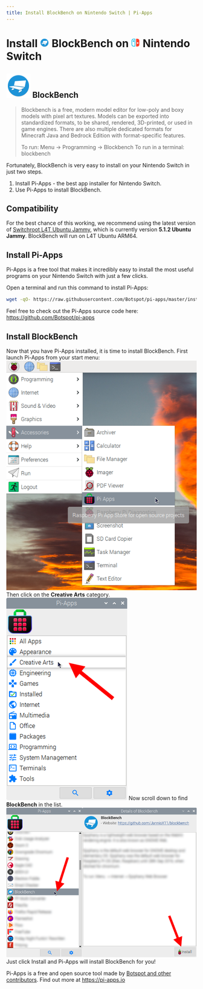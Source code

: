 ```yaml
---
title: Install BlockBench on Nintendo Switch | Pi-Apps
---
```

<div class="simple-install-content content">

# Install <img src="/img/app-icons/BlockBench/icon-64.png" height=24> BlockBench on <img src=/img/other-icons/switch-icon.svg height=24> Nintendo Switch

## <img src="/img/app-icons/BlockBench/icon-64.png"> BlockBench
> Blockbench is a free, modern model editor for low-poly and boxy models with pixel art textures. Models can be exported into standardized formats, to be shared, rendered, 3D-printed, or used in game engines. There are also multiple dedicated formats for Minecraft Java and Bedrock Edition with format-specific features.
> 
> To run: Menu -> Programming -> Blockbench
> To run in a terminal: blockbench

Fortunately, BlockBench is very easy to install on your Nintendo Switch in just two steps.
1. Install Pi-Apps - the best app installer for Nintendo Switch.
2. Use Pi-Apps to install BlockBench.
</div>
<div class="simple-install-content content">

## Compatibility
For the best chance of this working, we recommend using the latest version of [Switchroot L4T Ubuntu Jammy](https://wiki.switchroot.org/wiki/linux/l4t-ubuntu-jammy-installation-guide), which is currently version **5.1.2 Ubuntu Jammy**.
BlockBench will run on L4T Ubuntu ARM64.
</div>
<div class="simple-install-content content">

## Install Pi-Apps

Pi-Apps is a free tool that makes it incredibly easy to install the most useful programs on your Nintendo Switch with just a few clicks.

Open a terminal and run this command to install Pi-Apps:
```bash
wget -qO- https://raw.githubusercontent.com/Botspot/pi-apps/master/install | bash
```
Feel free to check out the Pi-Apps source code here: https://github.com/Botspot/pi-apps
</div>
<div class="simple-install-content content">

## Install BlockBench

Now that you have Pi-Apps installed, it is time to install BlockBench.
First launch Pi-Apps from your start menu:
<img src="/img/start-menu.png">
Then click on the <b>Creative Arts</b> category.
<img src="/img/category-selections/Creative Arts.png">
Now scroll down to find <b>BlockBench</b> in the list.
<img src="/img/app-icons/BlockBench/app-selection.png">
Just click Install and Pi-Apps will install BlockBench for you!
</div>
<div class="simple-install-content content">

Pi-Apps is a free and open source tool made by [Botspot and other contributors](/about/#contributors). Find out more at https://pi-apps.io
</div>
